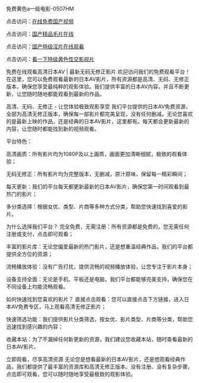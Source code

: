 免费黄色a一级电影-0507HM

点击访问：<a href="https://tfda.pages.dev/">在线免费国产视频</a>

点击访问：<a href="https://gfd-5xg.pages.dev/">国产精品毛片在线</a>

点击访问：<a href="https://fdhf-454.pages.dev/">国产特级淫片在线观看</a>

点击访问：<a href="https://cfad.pages.dev/">看一下特级黄色性交影视片</a>

免费在线观看高清日本AV | 最新无码无修正影片
欢迎访问我们的免费观看平台！在这里，您可以免费观看最新的日本AV影片，所有资源都是高清、无码、无修正版本，确保您享受最纯粹的观影体验。我们提供丰富的日本AV内容，并且不断更新，让您随时随地都能观看到最新的作品。

高清、无码、无修正 - 让您体验极致观影享受
我们平台提供的日本AV免费资源，全部为高清无修正版本，确保每一部影片都完美呈现，没有任何删减。无论您喜欢的是最新上映的作品，还是经典的日本AV影片，这里都有。每天都会更新最新的内容，让您随时都能找到新的视频观看。

平台特色：

高清画质：所有影片均为1080P及以上画质，画面更加清晰细腻，极致的观看体验；

无码无修正：所有影片均为完整版本，无删减，原汁原味，保留每一精彩瞬间；

每天更新：我们的平台每天都更新最新的日本AV影片，确保您第一时间观看到最热门的影片；

多分类选择：根据女优、类型、片商等多种方式分类，帮助您快速找到喜爱的影片。

为什么选择我们平台？
完全免费，无需注册：所有资源都是免费的，您无需任何注册或支付，点击即可观看；

丰富的影片库：无论您偏爱最新的热门影片，还是想重温经典作品，我们的平台都提供全方位的资源；

流畅播放体验：没有广告打扰，提供流畅的视频播放体验，让您专注于影片本身；

设备支持全面：无论是手机、平板还是电脑，我们平台都能够完美支持，确保您在不同设备上均能流畅观看。

如何快速找到您喜欢的影片？
直接点击观看：您可以直接点击下方链接，进入日本AV免费专区，马上观看高清无修正影片；

快速筛选功能：我们提供影片分类筛选，按女优、影片类型、片商等分类，帮助您迅速找到感兴趣的内容；

收藏本站：为了不漏掉任何新更新的资源，我们建议您收藏本站，随时查看最新的日本AV影片。

立即观看，尽享高清资源
无论您是想看最新的日本AV影片，还是想观看经典作品，我们都提供了最丰富的资源库和高清无修正版本。没有注册、没有复杂步骤，点击即可观看，您可以随时随地享受最极致的观影体验。

<span style="display:none;">[Canonical link](）</span>
